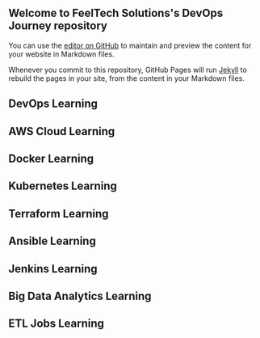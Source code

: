 ## Welcome to FeelTech Solutions's DevOps Journey repository

You can use the [editor on GitHub](https://github.com/FeelTech-Solutions/Devops_Journey/edit/gh-pages/index.md) to maintain and preview the content for your website in Markdown files.

Whenever you commit to this repository, GitHub Pages will run [Jekyll](https://jekyllrb.com/) to rebuild the pages in your site, from the content in your Markdown files.

## DevOps Learning

## AWS Cloud Learning

## Docker Learning

## Kubernetes Learning

## Terraform Learning

## Ansible Learning

## Jenkins Learning

## Big Data Analytics Learning

## ETL Jobs Learning


